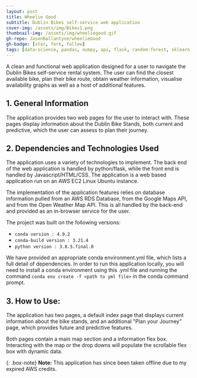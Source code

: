 ```yaml
---
layout: post
title: Wheelie Good
subtitle: Dublin Bikes self-service web application
cover-img: /assets/img/Bikes1.png
thumbnail-img: /assets/img/wheeliegood.gif
gh-repo: JasonBallantyne/wheelieGood
gh-badge: [star, fork, follow]
tags: [data-science, pandas, numpy, api, flask, random-forest, sklearn, linear-regression, amazon-web-services]
---
```


A clean and functional web application designed for a user to navigate the Dublin Bikes self-service rental system. 
The user can find the closest available bike, plan their bike route, obtain weather information, visualise availability graphs as well as a host of additional features.


## 1. General Information

The application provides two web pages for the user to interact with. These pages display information about the Dublin Bike Stands,
both current and predictive, which the user can assess to plan their journey.

## 2. Dependencies and Technologies Used

The application uses a variety of technologies to implement. The back end of the web application is handled by python/flask, while the
front end is handled by Javascript/HTML/CSS. The application is a web based application run on an AWS EC2 Linux Ubuntu instance. 

The implementation of the application features relies on database information pulled from an AWS RDS Database, from the Google Maps API,
and from the Open Weather Map API. This is all handled by the back-end and provided as an in-browser service for the user. 

The project was built on the following versions:
   - `conda version : 4.9.2`
   - `conda-build version : 3.21.4`
   - `python version : 3.8.5.final.0`

We have provided an appropriate conda environment.yml file, which lists a full detail of dependencies. In order to run this application 
locally, you will need to install a conda environment using this .yml file and running the command `conda env create -f <path to yml file>`
in the conda command prompt. 


## 3. How to Use:

The application has two pages, a default index page that displays current information about the bike stands, and an additional "Plan your Journey"
page, which provides future and predictive features. 

Both pages contain a main map section and a information flex box. Interacting with the map or the drop downs will populate the scrollable flex
box with dynamic data. 

{: .box-note}
**Note:** This application has since been taken offline due to my expired AWS credits.
